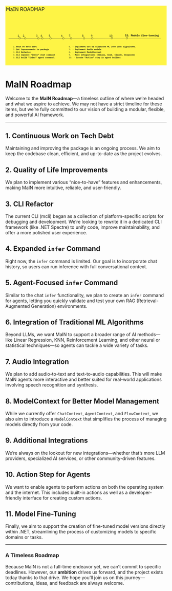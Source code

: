 ![MaIN ROADMAP](./maIN_roadmap.png)

# MaIN Roadmap

Welcome to the **MaIN Roadmap**—a timeless outline of where we’re headed and what we aspire to achieve. We may not have a strict timeline for these items, but we’re fully committed to our vision of building a modular, flexible, and powerful AI framework.

---

## 1. Continuous Work on Tech Debt
Maintaining and improving the package is an ongoing process. We aim to keep the codebase clean, efficient, and up-to-date as the project evolves.

## 2. Quality of Life Improvements
We plan to implement various “nice-to-have” features and enhancements, making MaIN more intuitive, reliable, and user-friendly.

## 3. CLI Refactor
The current CLI (mcli) began as a collection of platform-specific scripts for debugging and development. We’re looking to rewrite it in a dedicated CLI framework (like .NET Spectre) to unify code, improve maintainability, and offer a more polished user experience.

## 4. Expanded `infer` Command
Right now, the `infer` command is limited. Our goal is to incorporate chat history, so users can run inference with full conversational context.

## 5. Agent-Focused `infer` Command
Similar to the chat `infer` functionality, we plan to create an `infer` command for agents, letting you quickly validate and test your own RAG (Retrieval-Augmented Generation) environments.

## 6. Integration of Traditional ML Algorithms
Beyond LLMs, we want MaIN to support a broader range of AI methods—like Linear Regression, KNN, Reinforcement Learning, and other neural or statistical techniques—so agents can tackle a wide variety of tasks.

## 7. Audio Integration
We plan to add audio-to-text and text-to-audio capabilities. This will make MaIN agents more interactive and better suited for real-world applications involving speech recognition and synthesis.

## 8. ModelContext for Better Model Management
While we currently offer `ChatContext`, `AgentContext`, and `FlowContext`, we also aim to introduce a `ModelContext` that simplifies the process of managing models directly from your code.

## 9. Additional Integrations
We’re always on the lookout for new integrations—whether that’s more LLM providers, specialized AI services, or other community-driven features.

## 10. Action Step for Agents
We want to enable agents to perform actions on both the operating system and the internet. This includes built-in actions as well as a developer-friendly interface for creating custom actions.

## 11. Model Fine-Tuning
Finally, we aim to support the creation of fine-tuned model versions directly within .NET, streamlining the process of customizing models to specific domains or tasks.

---

### A Timeless Roadmap
Because MaIN is not a full-time endeavor yet, we can’t commit to specific deadlines. However, our **ambition** drives us forward, and the project exists today thanks to that drive. We hope you’ll join us on this journey—contributions, ideas, and feedback are always welcome.

